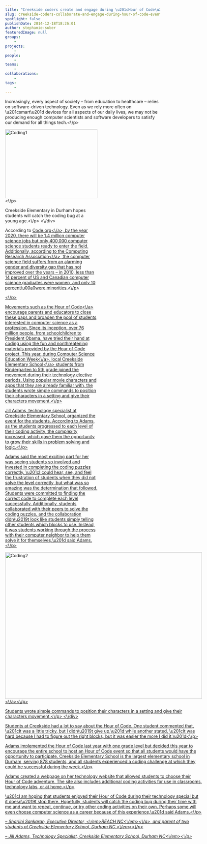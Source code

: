 ```yaml
---
title: "Creekside coders create and engage during \u201cHour of Code\u201d event"
slug: creekside-coders-collaborate-and-engage-during-hour-of-code-event
spotlight: false
publishDate: 2014-12-18T18:26:01
author: stephanie-suber
featuredImage: null
groups:
    - 
projects:
    - 
people:
    - 
teams: 
    - 
collaborations:
    - 
tags:
    - 
---
```

<p>Increasingly, every aspect of society &#8211; from education to healthcare &#8211; relies on software-driven technology. Even as we rely more often on \u201csmart\u201d devices for all aspects of our daily lives, we may not be producing enough computer scientists and software developers to satisfy our demand for all things tech.<\/p>
<div id="attachment_14146" class="wp-caption alignright" style="width: 300px"><img class="wp-image-14146 size-medium" src="http:\/\/renci.org\/wp-content\/uploads\/2014\/12\/Coding1-300x224.jpg" alt="Coding1" width="300" height="224" srcset="https:\/\/renci.org\/wp-content\/uploads\/2014\/12\/Coding1-300x224.jpg 300w, https:\/\/renci.org\/wp-content\/uploads\/2014\/12\/Coding1-1024x764.jpg 1024w, https:\/\/renci.org\/wp-content\/uploads\/2014\/12\/Coding1-640x478.jpg 640w, https:\/\/renci.org\/wp-content\/uploads\/2014\/12\/Coding1.jpg 1296w" sizes="(max-width: 300px) 100vw, 300px" \/><\/p>
<p class="wp-caption-text">Creekside Elementary in Durham hopes students will catch the coding bug at a young age.<\/p>
<\/div>
<p>According to <a href="http:\/\/code.org\/promote" target="_blank">Code.org<\/a>, by the year 2020, there will be 1.4 million computer science jobs but only 400,000 computer science students ready to enter the field. Additionally, according to the <a href="http:\/\/cra.org" target="_blank">Computing Research Association<\/a>, the computer science field suffers from an alarming gender and diversity gap that has not improved over the years &#8211; in 2010, less than 14 percent of US and Canadian computer science graduates were women, and only 10 percent\u00a0were minorities.<\/p>
<p><!--more--><\/p>
<p>Movements such as the <a href="http:\/\/hourofcode.com\/us" target="_blank">Hour of Code<\/a> encourage parents and educators to close these gaps and broaden the pool of students interested in computer science as a profession. Since its inception, over 76 million people, from schoolchildren to President Obama, have tried their hand at coding using the fun and nonthreatening materials provided by the Hour of Code project. This year, during <a href="http:\/\/csedweek.org\/" target="_blank">Computer Science Education Week<\/a>, local <a href="http:\/\/creekside.dpsnc.net\/pages\/Creekside_Elementary" target="_blank">Creekside Elementary School<\/a> students from Kindergarten to 5th grade joined the movement during their technology elective periods. Using popular movie characters and apps that they are already familiar with, the students wrote simple commands to position their characters in a setting and give their characters movement.<\/p>
<p>Jill Adams, technology specialist at Creekside Elementary School, organized the event for the students. According to Adams, as the students progressed to each level of their coding activity, the complexity increased, which gave them the opportunity to grow their skills in problem solving and logic.<\/p>
<p>Adams said the most exciting part for her was seeing students so involved and invested in completing the coding puzzles correctly. \u201cI could hear, see, and feel the frustration of students when they did not solve the level correctly, but what was so amazing was the determination that followed. Students were committed to finding the correct code to complete each level successfully. Additionally, students collaborated with their peers to solve the coding puzzles, and the collaboration didn\u2019t look like students simply telling other students which blocks to use. Instead, it was students working through the process with their computer neighbor to help them solve it for themselves,\u201d said Adams.<\/p>
<div id="attachment_14145" class="wp-caption aligncenter" style="width: 640px"><a href="http:\/\/renci.org\/wp-content\/uploads\/2014\/12\/Coding2.jpg"  rel="lightbox[roadtrip]"><img class="wp-image-14145 size-large" src="http:\/\/renci.org\/wp-content\/uploads\/2014\/12\/Coding2-1024x764.jpg" alt="Coding2" width="640" height="477" srcset="https:\/\/renci.org\/wp-content\/uploads\/2014\/12\/Coding2-1024x764.jpg 1024w, https:\/\/renci.org\/wp-content\/uploads\/2014\/12\/Coding2-300x224.jpg 300w, https:\/\/renci.org\/wp-content\/uploads\/2014\/12\/Coding2-640x478.jpg 640w, https:\/\/renci.org\/wp-content\/uploads\/2014\/12\/Coding2.jpg 1296w" sizes="(max-width: 640px) 100vw, 640px" \/><\/a><\/p>
<p class="wp-caption-text">Students wrote simple commands to position their characters in a setting and give their characters movement.<\/p>
<\/div>
<p>Students at Creekside had a lot to say about the Hour of Code. One student commented that, \u201cIt was a little tricky, but I didn\u2019t give up,\u201d while another stated, \u201cIt was hard because I had to figure out the right blocks, but it was easier the more I did it.\u201d<\/p>
<p>Adams implemented the Hour of Code last year with one grade level but decided this year to encourage the entire school to host an Hour of Code event so that all students would have the opportunity to participate. Creekside Elementary School is the largest elementary school in Durham, serving 878 students, and all students experienced a coding challenge at which they could be successful during the week.<\/p>
<p>Adams created a webpage on her technology website that allowed students to choose their Hour of Code adventure. The site also includes additional coding activities for use in classrooms, technology labs, or at home.<\/p>
<p>\u201cI am hoping that students enjoyed their Hour of Code during their technology special but it doesn\u2019t stop there. Hopefully, students will catch the coding bug during their time with me and want to repeat, continue, or try other coding activities on their own. Perhaps some will even choose computer science as a career because of this experience,\u201d said Adams.<\/p>
<p><em>&#8211; Sharlini Sankaran, Executive Director, <\/em><a href="http:\/\/reachnc.org\/" target="_blank"><em>REACH NC<\/em><\/a><em>, and parent of two students at Creekside Elementary School, Durham NC.<\/em><\/p>
<p><em>&#8211; Jill Adams, Technology Specialist, Creekside Elementary School, Durham NC<\/em><\/p>
<!-- AddThis Advanced Settings generic via filter on the_content --><!-- AddThis Share Buttons generic via filter on the_content -->
